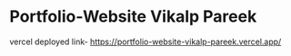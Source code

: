# Portfolio-Website Vikalp Pareek
 vercel deployed link- https://portfolio-website-vikalp-pareek.vercel.app/
 
